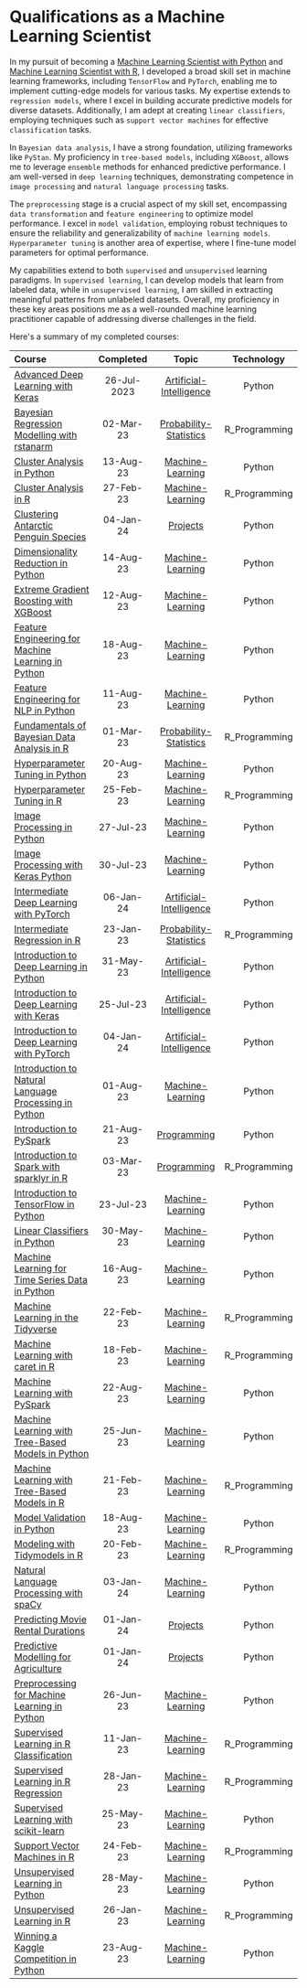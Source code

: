 # Qualifications as a Machine Learning Scientist

In my pursuit of becoming a [Machine Learning Scientist with Python](https://github.com/Katsuvest/Machine-Learning-Scientist/tree/master/Machine_Learning_Scientist_with_Python(new).pdf) and [Machine Learning Scientist with R](https://github.com/Katsuvest/Machine-Learning-Scientist/tree/master/Machine_Learning_Scientist_with_R.pdf), I developed a broad skill set in machine learning frameworks, including `TensorFlow` and `PyTorch`, enabling me to implement cutting-edge models for various tasks. My expertise extends to `regression models`, where I excel in building accurate predictive models for diverse datasets. Additionally, I am adept at creating `linear classifiers`, employing techniques such as `support vector machines` for effective `classification` tasks.

In `Bayesian data analysis`, I have a strong foundation, utilizing frameworks like `PyStan`. My proficiency in `tree-based models`, including `XGBoost`, allows me to leverage `ensemble` methods for enhanced predictive performance. I am well-versed in `deep learning` techniques, demonstrating competence in `image processing` and `natural language processing` tasks.

The `preprocessing` stage is a crucial aspect of my skill set, encompassing `data transformation` and `feature engineering` to optimize model performance. I excel in `model validation`, employing robust techniques to ensure the reliability and generalizability of `machine learning models`. `Hyperparameter tuning` is another area of expertise, where I fine-tune model parameters for optimal performance.

My capabilities extend to both `supervised` and `unsupervised` learning paradigms. In `supervised learning`, I can develop models that learn from labeled data, while in `unsupervised learning`, I am skilled in extracting meaningful patterns from unlabeled datasets. Overall, my proficiency in these key areas positions me as a well-rounded machine learning practitioner capable of addressing diverse challenges in the field.

Here's a summary of my completed courses:

|                                                                                  Course                                                                                  |  Completed   |                                             Topic                                             |   Technology   |
| :----------------------------------------------------------------------------------------------------------------------------------------------------------------------- | :----------: | :-------------------------------------------------------------------------------------------: | :------------: |
| [Advanced Deep Learning with Keras](https://github.com/Katsuvest/Artificial-Intelligence/tree/master/Advanced_Deep_Learning_with_Keras)                                  |  26-Jul-2023 | [Artificial-Intelligence](https://github.com/Katsuvest/Artificial-Intelligence/tree/master/)  |     Python     |
| [Bayesian Regression Modelling with rstanarm](https://github.com/Katsuvest/Probability-Statistics/tree/master/Bayesian_Regression_Modelling_with_rstanarm)               |  02-Mar-23   |   [Probability-Statistics](https://github.com/Katsuvest/Probability-Statistics/tree/master/)  |  R_Programming |
| [Cluster Analysis in Python](https://github.com/Katsuvest/Machine_Learning/tree/master/Cluster_Analysis_in_Python)                                                       |  13-Aug-23   |         [Machine-Learning](https://github.com/Katsuvest/Machine_Learning/tree/master/)        |     Python     |
| [Cluster Analysis in R](https://github.com/Katsuvest/Machine_Learning/tree/master/Cluster_Analysis_in_R)                                                                 |  27-Feb-23   |         [Machine-Learning](https://github.com/Katsuvest/Machine_Learning/tree/master/)        |  R_Programming |
| [Clustering Antarctic Penguin Species](https://github.com/Katsuvest/Projects/tree/master/Clustering_Antarctic_Penguin_Species)                                           |  04-Jan-24   |                 [Projects](https://github.com/Katsuvest/Projects/tree/master/)                |     Python     |
| [Dimensionality Reduction in Python](https://github.com/Katsuvest/Machine_Learning/tree/master/Dimensionality_Reduction_in_Python)                                       |  14-Aug-23   |         [Machine-Learning](https://github.com/Katsuvest/Machine_Learning/tree/master/)        |     Python     |
| [Extreme Gradient Boosting with XGBoost](https://github.com/Katsuvest/Machine_Learning/tree/master/Extreme_Gradient_Boosting_with_XGBoost)                               |  12-Aug-23   |         [Machine-Learning](https://github.com/Katsuvest/Machine_Learning/tree/master/)        |     Python     |
| [Feature Engineering for Machine Learning in Python](https://github.com/Katsuvest/Machine_Learning/tree/master/Feature_Engineering_for_Machine_Learning_in_Python)       |  18-Aug-23   |         [Machine-Learning](https://github.com/Katsuvest/Machine_Learning/tree/master/)        |     Python     |
| [Feature Engineering for NLP in Python](https://github.com/Katsuvest/Machine_Learning/tree/master/Feature_Engineering_for_NLP_in_Python)                                 |  11-Aug-23   |         [Machine-Learning](https://github.com/Katsuvest/Machine_Learning/tree/master/)        |     Python     |
| [Fundamentals of Bayesian Data Analysis in R](https://github.com/Katsuvest/Probability-Statistics/tree/master/Fundamentals_of_Bayesian_Data_Analysis_in_R)               |  01-Mar-23   |   [Probability-Statistics](https://github.com/Katsuvest/Probability-Statistics/tree/master/)  |  R_Programming |
| [Hyperparameter Tuning in Python](https://github.com/Katsuvest/Machine_Learning/tree/master/Hyperparameter_Tuning_in_Python)                                             |  20-Aug-23   |         [Machine-Learning](https://github.com/Katsuvest/Machine_Learning/tree/master/)        |     Python     |
| [Hyperparameter Tuning in R](https://github.com/Katsuvest/Machine_Learning/tree/master/Hyperparameter_Tuning_in_R)                                                       |  25-Feb-23   |         [Machine-Learning](https://github.com/Katsuvest/Machine_Learning/tree/master/)        |  R_Programming |
| [Image Processing in Python](https://github.com/Katsuvest/Machine_Learning/tree/master/Image_Processing_in_Python)                                                       |  27-Jul-23   |         [Machine-Learning](https://github.com/Katsuvest/Machine_Learning/tree/master/)        |     Python     |
| [Image Processing with Keras Python](https://github.com/Katsuvest/Machine_Learning/tree/master/Image_Processing_with_Keras_Python)                                       |  30-Jul-23   |         [Machine-Learning](https://github.com/Katsuvest/Machine_Learning/tree/master/)        |     Python     |
| [Intermediate Deep Learning with PyTorch](https://github.com/Katsuvest/Artificial-Intelligence/tree/master/Intermediate_Deep_Learning_with_PyTorch)                      |  06-Jan-24   |  [Artificial-Intelligence](https://github.com/Katsuvest/Artificial-Intelligence/tree/master/) |     Python     |
| [Intermediate Regression in R](https://github.com/Katsuvest/Probability-Statistics/tree/master/Intermediate_Regression_in_R)                                             |  23-Jan-23   |   [Probability-Statistics](https://github.com/Katsuvest/Probability-Statistics/tree/master/)  |  R_Programming |
| [Introduction to Deep Learning in Python](https://github.com/Katsuvest/Artificial-Intelligence/tree/master/Introduction_to_Deep_Learning_in_Python)                      |  31-May-23   |  [Artificial-Intelligence](https://github.com/Katsuvest/Artificial-Intelligence/tree/master/) |     Python     |
| [Introduction to Deep Learning with Keras](https://github.com/Katsuvest/Artificial-Intelligence/tree/master/Introduction_to_Deep_Learning_with_Keras)                    |  25-Jul-23   |  [Artificial-Intelligence](https://github.com/Katsuvest/Artificial-Intelligence/tree/master/) |     Python     |
| [Introduction to Deep Learning with PyTorch](https://github.com/Katsuvest/Artificial-Intelligence/tree/master/Introduction_to_Deep_Learning_with_PyTorch)                |  04-Jan-24   |  [Artificial-Intelligence](https://github.com/Katsuvest/Artificial-Intelligence/tree/master/) |     Python     |
| [Introduction to Natural Language Processing in Python](https://github.com/Katsuvest/Machine_Learning/tree/master/Introduction_to_Natural_Language_Processing_in_Python) |  01-Aug-23   |         [Machine-Learning](https://github.com/Katsuvest/Machine_Learning/tree/master/)        |     Python     |
| [Introduction to PySpark](https://github.com/Katsuvest/Programming/tree/master/Introduction_to_PySpark)                                                                  |  21-Aug-23   |              [Programming](https://github.com/Katsuvest/Programming/tree/master/)             |     Python     |
| [Introduction to Spark with sparklyr in R](https://github.com/Katsuvest/Programming/tree/master/Introduction_to_Spark_with_sparklyr_in_R)                                |  03-Mar-23   |              [Programming](https://github.com/Katsuvest/Programming/tree/master/)             |  R_Programming |
| [Introduction to TensorFlow in Python](https://github.com/Katsuvest/Machine_Learning/tree/master/Introduction_to_TensorFlow_in_Python)                                   |  23-Jul-23   |         [Machine-Learning](https://github.com/Katsuvest/Machine_Learning/tree/master/)        |     Python     |
| [Linear Classifiers in Python](https://github.com/Katsuvest/Machine_Learning/tree/master/Linear_Classifiers_in_Python)                                                   |  30-May-23   |         [Machine-Learning](https://github.com/Katsuvest/Machine_Learning/tree/master/)        |     Python     |
| [Machine Learning for Time Series Data in Python](https://github.com/Katsuvest/Machine_Learning/tree/master/Machine_Learning_for_Time_Series_Data_in_Python)             |  16-Aug-23   |         [Machine-Learning](https://github.com/Katsuvest/Machine_Learning/tree/master/)        |     Python     |
| [Machine Learning in the Tidyverse](https://github.com/Katsuvest/Machine_Learning/tree/master/Machine_Learning_in_the_Tidyverse)                                         |  22-Feb-23   |         [Machine-Learning](https://github.com/Katsuvest/Machine_Learning/tree/master/)        |  R_Programming |
| [Machine Learning with caret in R](https://github.com/Katsuvest/Machine_Learning/tree/master/Machine_Learning_with_caret_in_R)                                           |  18-Feb-23   |         [Machine-Learning](https://github.com/Katsuvest/Machine_Learning/tree/master/)        |  R_Programming |
| [Machine Learning with PySpark](https://github.com/Katsuvest/Machine_Learning/tree/master/Machine_Learning_with_PySpark)                                                 |  22-Aug-23   |         [Machine-Learning](https://github.com/Katsuvest/Machine_Learning/tree/master/)        |     Python     |
| [Machine Learning with Tree-Based Models in Python](https://github.com/Katsuvest/Machine_Learning/tree/master/Machine_Learning_with_Tree-Based_Models_in_Python)         |  25-Jun-23   |         [Machine-Learning](https://github.com/Katsuvest/Machine_Learning/tree/master/)        |     Python     |
| [Machine Learning with Tree-Based Models in R](https://github.com/Katsuvest/Machine_Learning/tree/master/Machine_Learning_with_Tree-Based_Models_in_R)                   |  21-Feb-23   |         [Machine-Learning](https://github.com/Katsuvest/Machine_Learning/tree/master/)        |  R_Programming |
| [Model Validation in Python](https://github.com/Katsuvest/Machine_Learning/tree/master/Model_Validation_in_Python)                                                       |  18-Aug-23   |         [Machine-Learning](https://github.com/Katsuvest/Machine_Learning/tree/master/)        |     Python     |
| [Modeling with Tidymodels in R](https://github.com/Katsuvest/Machine_Learning/tree/master/Modeling_with_Tidymodels_in_R)                                                 |  20-Feb-23   |         [Machine-Learning](https://github.com/Katsuvest/Machine_Learning/tree/master/)        |  R_Programming |
| [Natural Language Processing with spaCy](https://github.com/Katsuvest/Machine_Learning/tree/master/Natural_Language_Processing_with_spaCy)                               |  03-Jan-24   |         [Machine-Learning](https://github.com/Katsuvest/Machine_Learning/tree/master/)        |     Python     |
| [Predicting Movie Rental Durations](https://github.com/Katsuvest/Projects/tree/master/Predicting_Movie_Rental_Durations)                                                 |  01-Jan-24   |                 [Projects](https://github.com/Katsuvest/Projects/tree/master/)                |     Python     |
| [Predictive Modelling for Agriculture](https://github.com/Katsuvest/Projects/tree/master/Predictive_Modelling_for_Agriculture)                                           |  01-Jan-24   |                 [Projects](https://github.com/Katsuvest/Projects/tree/master/)                |     Python     |
| [Preprocessing for Machine Learning in Python](https://github.com/Katsuvest/Machine_Learning/tree/master/Preprocessing_for_Machine_Learning_in_Python)                   |  26-Jun-23   |         [Machine-Learning](https://github.com/Katsuvest/Machine_Learning/tree/master/)        |     Python     |
| [Supervised Learning in R Classification](https://github.com/Katsuvest/Machine_Learning/tree/master/Supervised_Learning_in_R_Classification)                             |  11-Jan-23   |         [Machine-Learning](https://github.com/Katsuvest/Machine_Learning/tree/master/)        |  R_Programming |
| [Supervised Learning in R Regression](https://github.com/Katsuvest/Machine_Learning/tree/master/Supervised_Learning_in_R_Regression)                                     |  28-Jan-23   |         [Machine-Learning](https://github.com/Katsuvest/Machine_Learning/tree/master/)        |  R_Programming |
| [Supervised Learning with scikit-learn](https://github.com/Katsuvest/Machine_Learning/tree/master/Supervised_Learning_with_scikit-learn)                                 |  25-May-23   |         [Machine-Learning](https://github.com/Katsuvest/Machine_Learning/tree/master/)        |     Python     |
| [Support Vector Machines in R](https://github.com/Katsuvest/Machine_Learning/tree/master/Support_Vector_Machines_in_R)                                                   |  24-Feb-23   |         [Machine-Learning](https://github.com/Katsuvest/Machine_Learning/tree/master/)        |  R_Programming |
| [Unsupervised Learning in Python](https://github.com/Katsuvest/Machine_Learning/tree/master/Unsupervised_Learning_in_Python)                                             |  28-May-23   |         [Machine-Learning](https://github.com/Katsuvest/Machine_Learning/tree/master/)        |     Python     |
| [Unsupervised Learning in R](https://github.com/Katsuvest/Machine_Learning/tree/master/Unsupervised_Learning_in_R)                                                       |  26-Jan-23   |         [Machine-Learning](https://github.com/Katsuvest/Machine_Learning/tree/master/)        |  R_Programming |
| [Winning a Kaggle Competition in Python](https://github.com/Katsuvest/Machine_Learning/tree/master/Winning_a_Kaggle_Competition_in_Python)                               |  23-Aug-23   |         [Machine-Learning](https://github.com/Katsuvest/Machine_Learning/tree/master/)        |     Python     |
